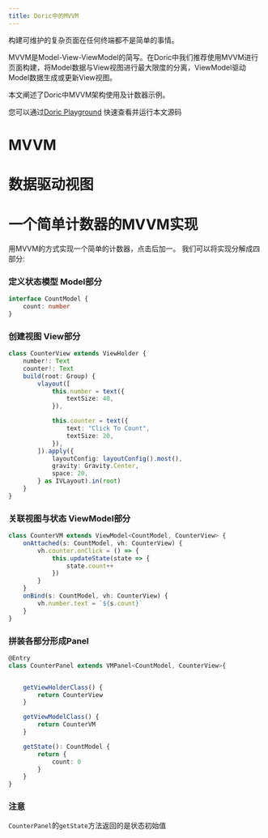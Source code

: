 ```yaml
---
title: Doric中的MVVM
---
```

构建可维护的复杂页面在任何终端都不是简单的事情。

MVVM是Model-View-ViewModel的简写。在Doric中我们推荐使用MVVM进行页面构建，将Model数据与View视图进行最大限度的分离，ViewModel驱动Model数据生成或更新View视图。

本文阐述了Doric中MVVM架构使用及计数器示例。

您可以通过[Doric Playground](https://doric-pub.github.io/DoricPlayground/play/public/?e=77#example/2) 快速查看并运行本文源码

# MVVM

## 

# 数据驱动视图

# 一个简单计数器的MVVM实现

用MVVM的方式实现一个简单的计数器，点击后加一。
我们可以将实现分解成四部分:

### 定义状态模型 Model部分

```typescript
interface CountModel {
    count: number
}
```

### 创建视图 View部分 

```typescript
class CounterView extends ViewHolder {
    number!: Text
    counter!: Text
    build(root: Group) {
        vlayout([
            this.number = text({
                textSize: 40,
            }),

            this.counter = text({
                text: "Click To Count",
                textSize: 20,
            }),
        ]).apply({
            layoutConfig: layoutConfig().most(),
            gravity: Gravity.Center,
            space: 20,
        } as IVLayout).in(root)
    }
}
```

### 关联视图与状态 ViewModel部分

```typeScript
class CounterVM extends ViewModel<CountModel, CounterView> {
    onAttached(s: CountModel, vh: CounterView) {
        vh.counter.onClick = () => {
            this.updateState(state => {
                state.count++
            })
        }
    }
    onBind(s: CountModel, vh: CounterView) {
        vh.number.text = `${s.count}`
    }
}
```

### 拼装各部分形成Panel

```typescript
@Entry
class CounterPanel extends VMPanel<CountModel, CounterView>{


    getViewHolderClass() {
        return CounterView
    }

    getViewModelClass() {
        return CounterVM
    }

    getState(): CountModel {
        return {
            count: 0
        }
    }
}
```

### 注意
`CounterPanel`的`getState`方法返回的是状态初始值